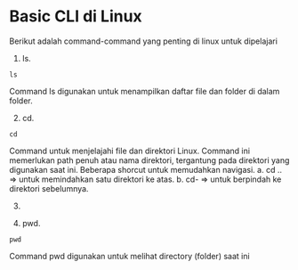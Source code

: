Basic CLI di Linux
======================

Berikut adalah command-command yang penting di linux untuk dipelajari

1. ls.
```
ls
```
Command ls digunakan untuk menampilkan daftar file dan folder di dalam folder.

2. cd.
```
cd
```
Command untuk menjelajahi file dan direktori Linux. Command ini memerlukan path penuh atau nama direktori, tergantung pada direktori yang digunakan saat ini.
Beberapa shorcut untuk memudahkan navigasi.
  a. cd .. => untuk memindahkan satu direktori ke atas.
  b. cd- => untuk berpindah ke direktori sebelumnya.
  
3.  

2. pwd.
```
pwd
```
Command pwd digunakan untuk melihat directory (folder) saat ini
